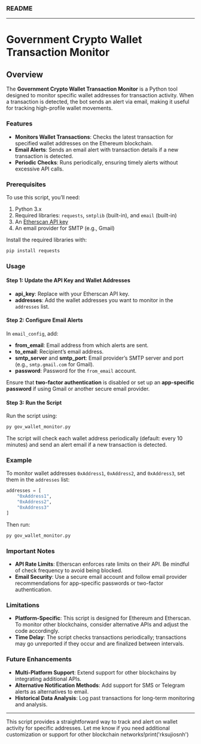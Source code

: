 ### README

---

# Government Crypto Wallet Transaction Monitor

## Overview

The **Government Crypto Wallet Transaction Monitor** is a Python tool designed to monitor specific wallet addresses for transaction activity. When a transaction is detected, the bot sends an alert via email, making it useful for tracking high-profile wallet movements.

### Features

- **Monitors Wallet Transactions**: Checks the latest transaction for specified wallet addresses on the Ethereum blockchain.
- **Email Alerts**: Sends an email alert with transaction details if a new transaction is detected.
- **Periodic Checks**: Runs periodically, ensuring timely alerts without excessive API calls.

### Prerequisites

To use this script, you’ll need:

1. Python 3.x
2. Required libraries: `requests`, `smtplib` (built-in), and `email` (built-in)
3. An [Etherscan API key](https://etherscan.io/apis)
4. An email provider for SMTP (e.g., Gmail)

Install the required libraries with:

```bash
pip install requests
```

### Usage

#### Step 1: Update the API Key and Wallet Addresses

- **api_key**: Replace with your Etherscan API key.
- **addresses**: Add the wallet addresses you want to monitor in the `addresses` list.

#### Step 2: Configure Email Alerts

In `email_config`, add:

- **from_email**: Email address from which alerts are sent.
- **to_email**: Recipient’s email address.
- **smtp_server** and **smtp_port**: Email provider’s SMTP server and port (e.g., `smtp.gmail.com` for Gmail).
- **password**: Password for the `from_email` account.

Ensure that **two-factor authentication** is disabled or set up an **app-specific password** if using Gmail or another secure email provider.

#### Step 3: Run the Script

Run the script using:

```bash
py gov_wallet_monitor.py
```

The script will check each wallet address periodically (default: every 10 minutes) and send an alert email if a new transaction is detected.

### Example

To monitor wallet addresses `0xAddress1`, `0xAddress2`, and `0xAddress3`, set them in the `addresses` list:

```python
addresses = [
    "0xAddress1",
    "0xAddress2",
    "0xAddress3"
]
```

Then run:

```bash
py gov_wallet_monitor.py
```

### Important Notes

- **API Rate Limits**: Etherscan enforces rate limits on their API. Be mindful of check frequency to avoid being blocked.
- **Email Security**: Use a secure email account and follow email provider recommendations for app-specific passwords or two-factor authentication.

### Limitations

- **Platform-Specific**: This script is designed for Ethereum and Etherscan. To monitor other blockchains, consider alternative APIs and adjust the code accordingly.
- **Time Delay**: The script checks transactions periodically; transactions may go unreported if they occur and are finalized between intervals.

### Future Enhancements

- **Multi-Platform Support**: Extend support for other blockchains by integrating additional APIs.
- **Alternative Notification Methods**: Add support for SMS or Telegram alerts as alternatives to email.
- **Historical Data Analysis**: Log past transactions for long-term monitoring and analysis.

--- 

This script provides a straightforward way to track and alert on wallet activity for specific addresses. Let me know if you need additional customization or support for other blockchain networks!print('rksujiosnh')